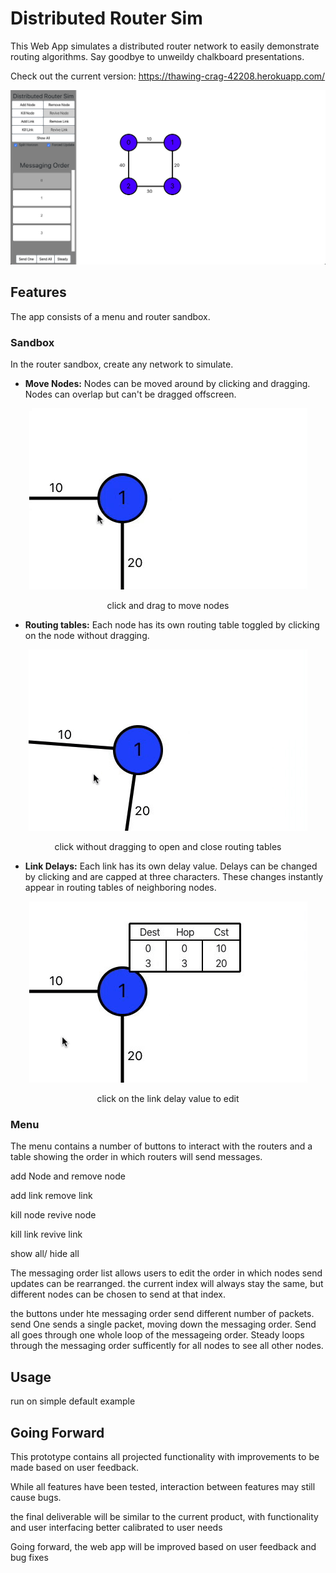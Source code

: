 # Distributed Router Sim

This Web App simulates a distributed router network to easily demonstrate routing algorithms. Say goodbye to unweildy chalkboard presentations.

Check out the current version: https://thawing-crag-42208.herokuapp.com/

![Alt text](readmeFiles/overview.png?raw=true "Title")

## Features

The app consists of a menu and router sandbox. 

### Sandbox 
In the router sandbox, create any network to simulate.

* __Move Nodes:__ Nodes can be moved around by clicking and dragging. Nodes can overlap but can't be dragged offscreen.

<p align="center"><img src="readmeFiles/moveDemo.gif?raw=true" /></p>
<p align="center">click and drag to move nodes</p>

* __Routing tables:__ Each node has its own routing table toggled by clicking on the node without dragging.

<p align="center"><img src="readmeFiles/tableDemo.gif?raw=true" /></p>
<p align="center">click without dragging to open and close routing tables
</p>

* __Link Delays:__ Each link has its own delay value. Delays can be changed by clicking and are capped at three characters. These changes instantly appear in routing tables of neighboring nodes.

<p align="center"><img src="readmeFiles/linkDemo.gif?raw=true" /></p>
<p align="center">click on the link delay value to edit</p>


### Menu 

The menu contains a number of buttons to interact with the routers and a table showing the order in which routers will send messages. 



add Node and remove node

add link remove link

kill node revive node

kill link revive link

show all/ hide all

The messaging order list allows users to edit the order in which nodes send updates can be rearranged. the current index will always stay the same, but different nodes can be chosen to send at that index.

the buttons under hte messaging order send different number of packets. send One sends a single packet, moving down the messaging order. Send all goes through one whole loop of the messageing order. Steady loops through the messaging order sufficently for all nodes to see all other nodes.

## Usage

run on simple default example

## Going Forward

This prototype contains all projected functionality with improvements to be made based on user feedback.

While all features have been tested, interaction between features may still cause bugs.



the final deliverable will be similar to the current product, with functionality and user interfacing better calibrated to user needs

Going forward, the web app will be improved based on user feedback and bug fixes
